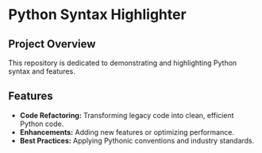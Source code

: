 # Python Syntax Highlighter

## Project Overview

This repository is dedicated to demonstrating and highlighting Python syntax and features.

## Features

- **Code Refactoring:** Transforming legacy code into clean, efficient Python code.
- **Enhancements:** Adding new features or optimizing performance.
- **Best Practices:** Applying Pythonic conventions and industry standards.
